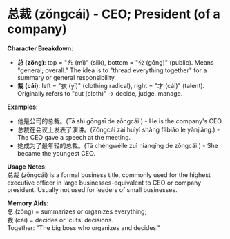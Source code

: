 # **总裁 (zǒngcái) - CEO; President (of a company)**

**Character Breakdown**:  
- **总 (zǒng)**: top = "糸 (mì)" (silk), bottom = "公 (gōng)" (public). Means "general; overall." The idea is to "thread everything together" for a summary or general responsibility.  
- **裁 (cái)**: left = "衣 (yī)" (clothing radical), right = "才 (cái)" (talent). Originally refers to "cut (cloth)" → decide, judge, manage.

**Examples**:  
- 他是公司的总裁。(Tā shì gōngsī de zǒngcái.) - He is the company's CEO.  
- 总裁在会议上发表了演讲。(Zǒngcái zài huìyì shàng fābiǎo le yǎnjiǎng.) - The CEO gave a speech at the meeting.  
- 她成为了最年轻的总裁。(Tā chéngwéile zuì niánqīng de zǒngcái.) - She became the youngest CEO.

**Usage Notes**:  
总裁 (zǒngcái) is a formal business title, commonly used for the highest executive officer in large businesses-equivalent to CEO or company president. Usually not used for leaders of small businesses.

**Memory Aids**:  
总 (zǒng) = summarizes or organizes everything;  
裁 (cái) = decides or 'cuts' decisions.  
Together: "The big boss who organizes and decides."